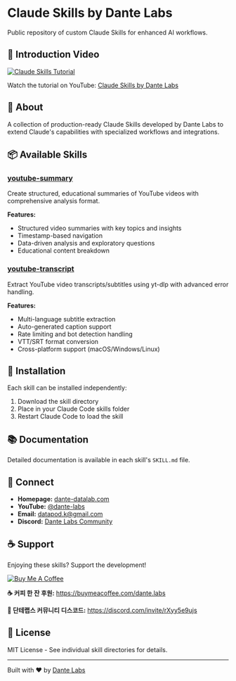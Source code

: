 # Claude Skills by Dante Labs

Public repository of custom Claude Skills for enhanced AI workflows.

## 🎥 Introduction Video

[![Claude Skills Tutorial](https://img.youtube.com/vi/vqLONWXfMsI/0.jpg)](https://www.youtube.com/watch?v=vqLONWXfMsI)

Watch the tutorial on YouTube: [Claude Skills by Dante Labs](https://www.youtube.com/watch?v=vqLONWXfMsI)

## 🎯 About

A collection of production-ready Claude Skills developed by Dante Labs to extend Claude's capabilities with specialized workflows and integrations.

## 📦 Available Skills

### [youtube-summary](./youtube-summary)
Create structured, educational summaries of YouTube videos with comprehensive analysis format.

**Features:**
- Structured video summaries with key topics and insights
- Timestamp-based navigation
- Data-driven analysis and exploratory questions
- Educational content breakdown

### [youtube-transcript](./youtube-transcript)
Extract YouTube video transcripts/subtitles using yt-dlp with advanced error handling.

**Features:**
- Multi-language subtitle extraction
- Auto-generated caption support
- Rate limiting and bot detection handling
- VTT/SRT format conversion
- Cross-platform support (macOS/Windows/Linux)

## 🚀 Installation

Each skill can be installed independently:

1. Download the skill directory
2. Place in your Claude Code skills folder
3. Restart Claude Code to load the skill

## 📚 Documentation

Detailed documentation is available in each skill's `SKILL.md` file.

## 🔗 Connect

- **Homepage:** [dante-datalab.com](https://dante-datalab.com)
- **YouTube:** [@dante-labs](https://youtube.com/@dante-labs)
- **Email:** datapod.k@gmail.com
- **Discord:** [Dante Labs Community](https://discord.com/invite/rXyy5e9ujs)

## ☕️ Support

Enjoying these skills? Support the development!

[![Buy Me A Coffee](https://img.shields.io/badge/Buy%20Me%20A%20Coffee-Support-yellow?style=for-the-badge&logo=buy-me-a-coffee)](https://buymeacoffee.com/dante.labs)

**☕️ 커피 한 잔 후원:** <https://buymeacoffee.com/dante.labs>

**💬 단테랩스 커뮤니티 디스코드:** <https://discord.com/invite/rXyy5e9ujs>

## 📄 License

MIT License - See individual skill directories for details.

---

Built with ❤️ by [Dante Labs](https://dante-datalab.com)
